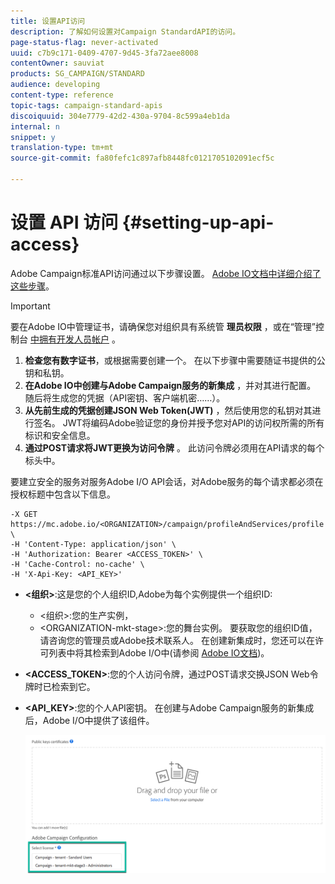 ```yaml
---
title: 设置API访问
description: 了解如何设置对Campaign StandardAPI的访问。
page-status-flag: never-activated
uuid: c7b9c171-0409-4707-9d45-3fa72aee8008
contentOwner: sauviat
products: SG_CAMPAIGN/STANDARD
audience: developing
content-type: reference
topic-tags: campaign-standard-apis
discoiquuid: 304e7779-42d2-430a-9704-8c599a4eb1da
internal: n
snippet: y
translation-type: tm+mt
source-git-commit: fa80fefc1c897afb8448fc0121705102091ecf5c

---
```



# 设置 API 访问 {#setting-up-api-access}

Adobe Campaign标准API访问通过以下步骤设置。 [Adobe IO文档中详细介绍了这些步骤](https://www.adobe.io/authentication/auth-methods.html#!AdobeDocs/adobeio-auth/master/AuthenticationOverview/ServiceAccountIntegration.md)。

>[!IMPORTANT]
>
>要在Adobe IO中管理证书，请确保您对组织具有系统管 <b>理员权限</b> ，或在“管理”控制台 [中拥有开发人员帐户](https://helpx.adobe.com/enterprise/using/manage-developers.html)</a> 。

1. **检查您有数字证书**，或根据需要创建一个。 在以下步骤中需要随证书提供的公钥和私钥。
1. **在Adobe IO中创建与Adobe Campaign服务的新集成** ，并对其进行配置。 随后将生成您的凭据（API密钥、客户端机密……）。
1. **从先前生成的凭据创建JSON Web Token(JWT)** ，然后使用您的私钥对其进行签名。 JWT将编码Adobe验证您的身份并授予您对API的访问权所需的所有标识和安全信息。
1. **通过POST请求将JWT更换为访问令牌** 。 此访问令牌必须用在API请求的每个标头中。

要建立安全的服务对服务Adobe I/O API会话，对Adobe服务的每个请求都必须在授权标题中包含以下信息。

```
-X GET https://mc.adobe.io/<ORGANIZATION>/campaign/profileAndServices/profile \
-H 'Content-Type: application/json' \
-H 'Authorization: Bearer <ACCESS_TOKEN>' \
-H 'Cache-Control: no-cache' \
-H 'X-Api-Key: <API_KEY>'
```

* **&lt;组织>**:这是您的个人组织ID,Adobe为每个实例提供一个组织ID:

   * &lt;组织>:您的生产实例，
   * &lt;ORGANIZATION-mkt-stage>:您的舞台实例。
   要获取您的组织ID值，请咨询您的管理员或Adobe技术联系人。 在创建新集成时，您还可以在许可列表中将其检索到Adobe I/O中(请参阅 <a href="https://www.adobe.io/authentication.html">Adobe IO文档</a>)。

* **&lt;ACCESS_TOKEN>**:您的个人访问令牌，通过POST请求交换JSON Web令牌时已检索到它。

* **&lt;API_KEY>**:您的个人API密钥。 在创建与Adobe Campaign服务的新集成后，Adobe I/O中提供了该组件。

   ![替换文本](assets/tenant.png)
